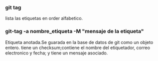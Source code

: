 ### git tag
lista las etiquetas en order alfabetico.

### git-tag -a nombre_etiqueta -M "mensaje de la etiqueta"

Etiqueta anotada.Se guarada en la base de datos de git como un objeto entero. tiene un checksum;contiene el nombre del etiquetador, correo electronico y fecha; y tiene un mensaje asociado.